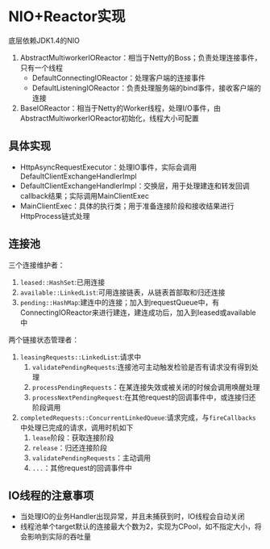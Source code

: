 
# NIO+Reactor实现

底层依赖JDK1.4的NIO

1. AbstractMultiworkerIOReactor：相当于Netty的Boss；负责处理连接事件，只有一个线程
    - DefaultConnectingIOReactor：处理客户端的连接事件
    - DefaultListeningIOReactor：负责处理服务端的bind事件，接收客户端的连接
2. BaseIOReactor：相当于Netty的Worker线程，处理I/O事件，由AbstractMultiworkerIOReactor初始化，线程大小可配置

## 具体实现
- HttpAsyncRequestExecutor：处理IO事件，实际会调用DefaultClientExchangeHandlerImpl
- DefaultClientExchangeHandlerImpl：交换层，用于处理建连和转发回调callback结果；实际调用MainClientExec
- MainClientExec：具体的执行类；用于准备连接阶段和接收结果进行HttpProcess链式处理

## 连接池

三个连接维护者：

1. `leased::HashSet`:已用连接
2. `available::LinkedList`:可用连接链表，从链表首部取和归还连接
3. `pending::HashMap`:建连中的连接；加入到requestQueue中，有ConnectingIOReactor来进行建连，建连成功后，加入到leased或available中

两个链接状态管理者：

1. `leasingRequests::LinkedList`:请求中
    1. `validatePendingRequests`:连接池可主动触发检验是否有请求没有得到处理
    2. `processPendingRequests`：在某连接失效或被关闭的时候会调用唤醒处理
    3. `processNextPendingRequest`:在其他request的回调事件中，或连接归还阶段调用
2. `completedRequests::ConcurrentLinkedQueue`:请求完成，与`fireCallbacks`中处理已完成的请求，调用时机如下
    1. `lease`阶段：获取连接阶段
    2. `release`：归还连接阶段
    3. `validatePendingRequests`：主动调用
    4. `...`：其他request的回调事件中


## IO线程的注意事项

- 当处理IO的业务Handler出现异常，并且未捕获到时，IO线程会自动关闭
- 线程池单个target默认的连接最大个数为2，实现为CPool，如不指定大小，将会影响到实际的吞吐量